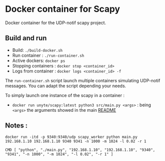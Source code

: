 # Docker container for Scapy

Docker container for the UDP-notif scapy project.

## Build and run 
- Build: `./build-docker.sh`
- Run container : `./run-container.sh`
- Active dockers: `docker ps`
- Stopping containers : `docker stop <container_id>`
- Logs from container : `docker logs <container_id> -f`

The `run-container.sh` script launch multiple containers simulating UDP-notif messages. You can adapt the script depending your needs.

To simply launch one instance of the scapy in a container :
- `docker run unyte/scapy:latest python3 src/main.py <args>` : being `<args>` the arguments showed in the main [README](../README.md#usage) 

## Notes :

`docker run -itd -p 9340:9340/udp scapy_worker python main.py 192.168.1.10 192.168.1.10 9340 9341 -n 1000 -m 1024 -l 0.02 -r 1`

`CMD [ "python", "./main.py", "192.168.1.10", "192.168.1.10", "9340", "9341", "-n 1000", "-m 1024", "-l 0.02", "-r 1" ]`
